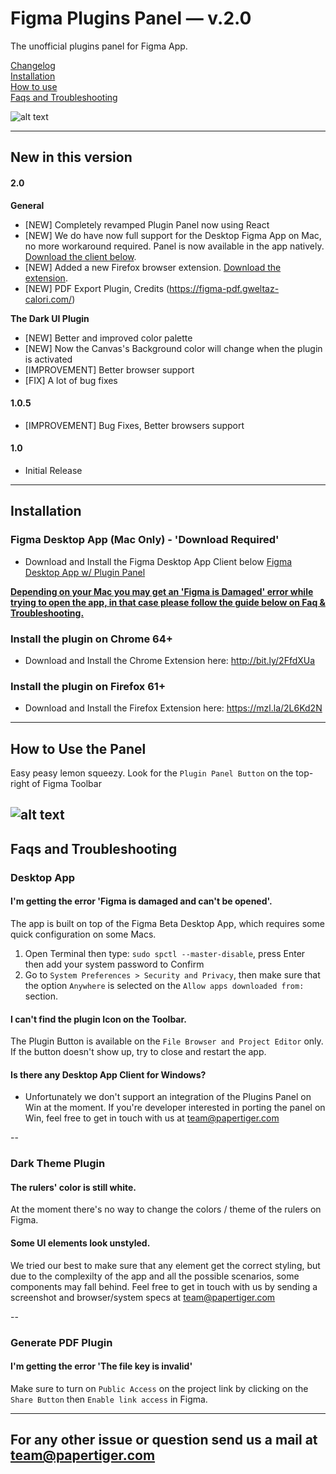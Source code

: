 # Figma Plugins Panel — v.2.0
The unofficial plugins panel for Figma App.  

[Changelog](#new-in-this-version)  
[Installation](#installation)  
[How to use](#how-to-use-the-panel)    
[Faqs and Troubleshooting](#faqs-and-troubleshooting)  

![alt text](https://raw.githubusercontent.com/PaperTiger/figma-plugins/master/cover.jpg?token=AHoqgaAnAQoQtEygmvWrsvbW781LSID-ks5apoIFwA%3D%3D "Figma Plugin Panel Cover")

---

## New in this version
#### 2.0 

**General**
- [NEW] Completely revamped Plugin Panel now using React
- [NEW] We do have now full support for the Desktop Figma App on Mac, no more workaround required. Panel is now available in the app natively. [Download the client below](#installation).
- [NEW] Added a new Firefox browser extension. [Download the extension](#installation).
- [NEW] PDF Export Plugin, Credits (https://figma-pdf.gweltaz-calori.com/)  

**The Dark UI Plugin**
- [NEW] Better and improved color palette  
- [NEW] Now the Canvas's Background color will change when the plugin is activated  
- [IMPROVEMENT] Better browser support  
- [FIX] A lot of bug fixes 

#### 1.0.5
- [IMPROVEMENT] Bug Fixes, Better browsers support

#### 1.0
- Initial Release

---

## Installation

### Figma Desktop App (Mac Only) - 'Download Required'
- Download and Install the Figma Desktop App Client below
[Figma Desktop App w/ Plugin Panel](figma-app-latest.zip)

[**Depending on your Mac you may get an 'Figma is Damaged' error while trying to open the app, in that case please follow the guide below on Faq & Troubleshooting.**](#faqs-and-troubleshooting)

### Install the plugin on Chrome 64+
- Download and Install the Chrome Extension here:
http://bit.ly/2FfdXUa

### Install the plugin on Firefox 61+
- Download and Install the Firefox Extension here:
https://mzl.la/2L6Kd2N

---

## How to Use the Panel
Easy peasy lemon squeezy. Look for the ```Plugin Panel Button``` on the top-right of Figma Toolbar

![alt text](https://raw.githubusercontent.com/PaperTiger/figma-plugins/master/panel-preview.png "Figma Plugin Panel Preview")
---

## Faqs and Troubleshooting

### Desktop App
#### I'm getting the error 'Figma is damaged and can't be opened'.
The app is built on top of the Figma Beta Desktop App, which requires some quick configuration on some Macs.

1. Open Terminal then type: ```sudo spctl --master-disable```, press Enter then add your system password to Confirm
2. Go to ```System Preferences > Security and Privacy```, then make sure that the option ```Anywhere``` is selected on the ```Allow apps downloaded from:``` section.

#### I can't find the plugin Icon on the Toolbar.
The Plugin Button is available on the ```File Browser and Project Editor``` only. If the button doesn't show up, try to close and restart the app. 

#### Is there any Desktop App Client for Windows?
- Unfortunately we don't support an integration of the Plugins Panel on Win at the moment. If you're developer interested in porting the panel on Win, feel free to get in touch with us at team@papertiger.com

--

### Dark Theme Plugin
#### The rulers' color is still white.
At the moment there's no way to change the colors / theme of the rulers on Figma. 

#### Some UI elements look unstyled.
We tried our best to make sure that any element get the correct styling, but due to the complexilty of the app and all the possible scenarios, some components may fall behind. Feel free to get in touch with us by sending a screenshot and browser/system specs at team@papertiger.com

--

### Generate PDF Plugin
#### I'm getting the error 'The file key is invalid'
Make sure to turn on ```Public Access``` on the project link by clicking on the ```Share Button``` then ```Enable link access``` in Figma.

---

## For any other issue or question send us a mail at team@papertiger.com
